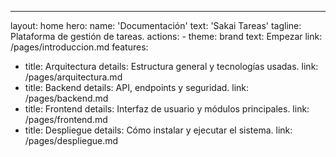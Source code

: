---
layout: home
hero:
  name: 'Documentación'
  text: 'Sakai Tareas'
  tagline: Plataforma de gestión de tareas.
  actions:
    - theme: brand
      text: Empezar
      link: /pages/introduccion.md
features:
  - title: Arquitectura
    details: Estructura general y tecnologías usadas.
    link: /pages/arquitectura.md
  - title: Backend
    details: API, endpoints y seguridad.
    link: /pages/backend.md
  - title: Frontend
    details: Interfaz de usuario y módulos principales.
    link: /pages/frontend.md
  - title: Despliegue
    details: Cómo instalar y ejecutar el sistema.
    link: /pages/despliegue.md
